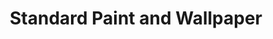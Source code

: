 ---
title: "Standard Paint and Wallpaper"
url: /burlington/standard-paint-and-wallpaper/
shop: paint
---